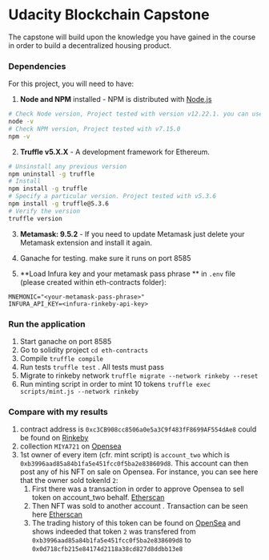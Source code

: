 # Udacity Blockchain Capstone

The capstone will build upon the knowledge you have gained in the course in order to build a decentralized housing product. 

### Dependencies
For this project, you will need to have:
1. **Node and NPM** installed - NPM is distributed with [Node.js](https://www.npmjs.com/get-npm)
```bash
# Check Node version, Project tested with version v12.22.1. you can use "nvm" to switch between node versions
node -v
# Check NPM version, Project tested with v7.15.0
npm -v
```


2. **Truffle v5.X.X** - A development framework for Ethereum. 
```bash
# Unsinstall any previous version
npm uninstall -g truffle
# Install
npm install -g truffle
# Specify a particular version. Project tested with v5.3.6
npm install -g truffle@5.3.6
# Verify the version
truffle version
```


3. **Metamask: 9.5.2** - If you need to update Metamask just delete your Metamask extension and install it again.


4. Ganache for testing. make sure it runs on port 8585

5. **Load Infura key and your metamask pass phrase  ** in `.env` file (please created within eth-contracts folder):
```
MNEMONIC="<your-metamask-pass-phrase>"
INFURA_API_KEY=<infura-rinkeby-api-key>
```

### Run the application

1. Start ganache on port 8585
2. Go to solidity project `cd eth-contracts`
3. Compile `truffle compile`
4. Run tests `truffle test` . All tests must pass
5. Migrate to rinkeby network `truffle migrate --network rinkeby --reset`
6. Run minting script in order to mint 10 tokens `truffle exec scripts/mint.js --network rinkeby`


### Compare with my results

1. contract address is `0xc3CB908cc8506a0e5a3C9f483fF8699AF554dAe8` could be found on [Rinkeby](https://rinkeby.etherscan.io/address/0xc3CB908cc8506a0e5a3C9f483fF8699AF554dAe8)
2. collection `MIYA721` on [Opensea](https://testnets.opensea.io/collection/miya721)
3. 1st owner of every item (cfr. mint script) is `account_two` which is `0xb3996aad85a84b1fa5e451fcc0f5ba2e838609d8`.  This account can then post any of his NFT on sale on Opensea. For instance, you can see here that the owner sold tokenId `2`:
   1. First there was a transaction in order to approve Opensea to sell token on account_two behalf. [Etherscan](https://rinkeby.etherscan.io/tx/0x0b9151b0119f8ece9db0e4ab086df2254d96dcdc67bdcaf6ca551aa0f6b7b753)
   2. Then NFT was sold to another account . Transaction can be seen here [Etherscan](https://rinkeby.etherscan.io/tx/0xa6772fcfc230921612aa47fbfe699616926e8f121d44f5f62be4be9586773014)
   3. The trading history of this token can be found on [OpenSea](https://testnets.opensea.io/assets/0xc3cb908cc8506a0e5a3c9f483ff8699af554dae8/2) and shows indeeded that token `2` was transfered from `0xb3996aad85a84b1fa5e451fcc0f5ba2e838609d8` to `0x0d718cfb215e84174d2118a38cd827d8ddbb13e8`


